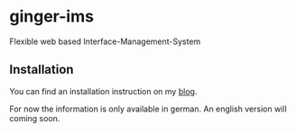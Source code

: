 ginger-ims
===========

Flexible web based Interface-Management-System

## Installation

You can find an installation instruction on my [blog](http://www.codeliner.ws/blog/Ginger-IMS-GitHub-Download-Installationsanleitung).

For now the information is only available in german. An english version will coming soon.